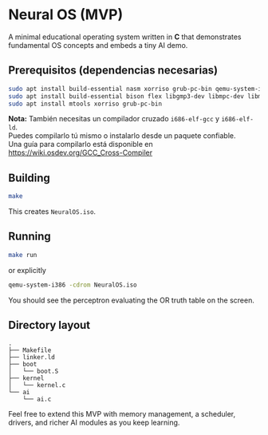 # Neural OS (MVP)

A minimal educational operating system written in **C** that demonstrates fundamental OS concepts and embeds a tiny AI demo.

## Prerequisitos (dependencias necesarias)

```bash
sudo apt install build-essential nasm xorriso grub-pc-bin qemu-system-i386 mtools
sudo apt install build-essential bison flex libgmp3-dev libmpc-dev libmpfr-dev texinfo
sudo apt install mtools xorriso grub-pc-bin
```
**Nota:** También necesitas un compilador cruzado `i686-elf-gcc` y `i686-elf-ld`.  
Puedes compilarlo tú mismo o instalarlo desde un paquete confiable.  
Una guía para compilarlo está disponible en https://wiki.osdev.org/GCC_Cross-Compiler

## Building

```bash
make
```

This creates `NeuralOS.iso`.

## Running

```bash
make run
```

or explicitly

```bash
qemu-system-i386 -cdrom NeuralOS.iso
```

You should see the perceptron evaluating the OR truth table on the screen.

## Directory layout

```
.
├── Makefile
├── linker.ld
├── boot
│   └── boot.S
├── kernel
│   └── kernel.c
└── ai
    └── ai.c
```

Feel free to extend this MVP with memory management, a scheduler, drivers, and richer AI modules as you keep learning.
